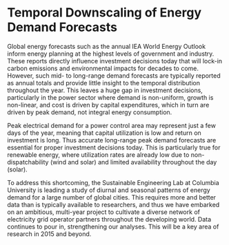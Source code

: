 # Temporal Downscaling of Energy Demand Forecasts
Global energy forecasts such as the annual IEA World Energy Outlook inform energy planning at the highest levels of government and industry. These reports directly influence investment decisions today that will lock-in carbon emissions and environmental impacts for decades to come. However, such mid- to long-range demand forecasts are typically reported as annual totals and provide little insight to the temporal distribution throughout the year. This leaves a huge gap in investment decisions, particularly in the power sector where demand is non-uniform, growth is non-linear, and cost is driven by capital expenditures, which in turn are driven by peak demand, not integral energy consumption. 

Peak electrical demand for a power control area may represent just a few days of the year, meaning that capital utilization is low and return on investment is long. Thus accurate long-range peak demand forecasts are essential for proper investment decisions today. This is particularly true for renewable energy, where utilization rates are already low due to non-dispatchability (wind and solar) and limited availability throughout the day (solar).

To address this shortcoming, the Sustainable Engineering Lab at Columbia University is leading a study of diurnal and seasonal patterns of energy demand for a large number of global cities. This requires more and better data than is typically available to researchers, and thus we have embarked on an ambitious, multi-year project to cultivate a diverse network of electricity grid operator partners throughout the developing world. Data continues to pour in, strengthening our analyses. This will be a key area of research in 2015 and beyond.